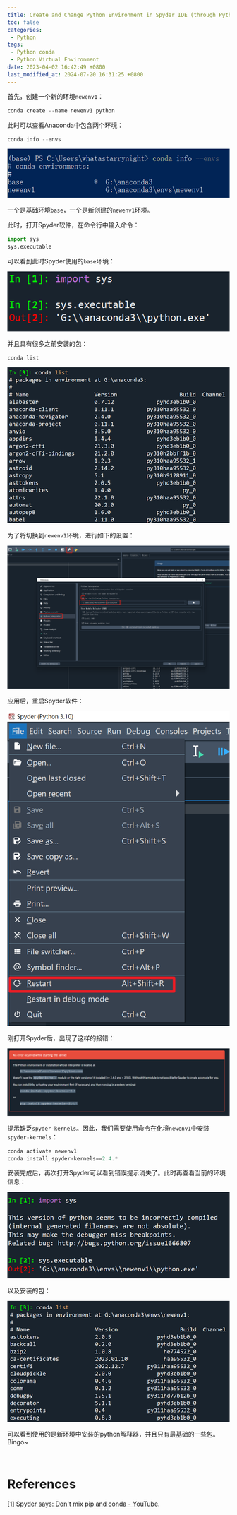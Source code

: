 ```yaml
---
title: Create and Change Python Environment in Spyder IDE (through Python Conda)
toc: false
categories: 
 - Python
tags:
 - Python conda
 - Python Virtual Environment
date: 2023-04-02 16:42:49 +0800
last_modified_at: 2024-07-20 16:31:25 +0800
---
```


首先，创建一个新的环境`newenv1`：

```powershell
conda create --name newenv1 python
```

此时可以查看Anaconda中包含两个环境：

```powershell
conda info --envs
```

![image-20230402162050427](https://github.com/HelloWorld-1017/blog-images/blob/main/migration/imgpersonal/image-20230402162050427.png?raw=true)

一个是基础环境`base`，一个是新创建的`newenv1`环境。

此时，打开Spyder软件，在命令行中输入命令：

```python
import sys
sys.executable
```

可以看到此时Spyder使用的`base`环境：

![image-20230402162343455](https://github.com/HelloWorld-1017/blog-images/blob/main/migration/imgpersonal/image-20230402162343455.png?raw=true)

并且具有很多之前安装的包：

```powershell
conda list
```

![image-20230402162521518](https://github.com/HelloWorld-1017/blog-images/blob/main/migration/imgpersonal/image-20230402162521518.png?raw=true)

为了将切换到`newenv1`环境，进行如下的设置：

![image-20230402162853906](https://github.com/HelloWorld-1017/blog-images/blob/main/migration/imgpersonal/image-20230402162853906.png?raw=true)

应用后，重启Spyder软件：

![image-20230402162935063](https://github.com/HelloWorld-1017/blog-images/blob/main/migration/imgpersonal/image-20230402162935063.png?raw=true)

刚打开Spyder后，出现了这样的报错：

![image-20230402163032045](https://github.com/HelloWorld-1017/blog-images/blob/main/migration/imgpersonal/image-20230402163032045.png?raw=true)

提示缺乏`spyder-kernels`。因此，我们需要使用命令在化境`newenv1`中安装`spyder-kernels`：

```powershell
conda activate newenv1
conda install spyder-kernels==2.4.*
```

安装完成后，再次打开Spyder可以看到错误提示消失了。此时再查看当前的环境信息：

![image-20230402163459142](https://github.com/HelloWorld-1017/blog-images/blob/main/migration/imgpersonal/image-20230402163459142.png?raw=true)

以及安装的包：

![image-20230402163622353](https://github.com/HelloWorld-1017/blog-images/blob/main/migration/imgpersonal/image-20230402163622353.png?raw=true)

可以看到使用的是新环境中安装的python解释器，并且只有最基础的一些包。Bingo~

<br>

# References

[1] [Spyder says: Don't mix pip and conda - YouTube](https://www.youtube.com/watch?v=Ul79ihg41Rs).